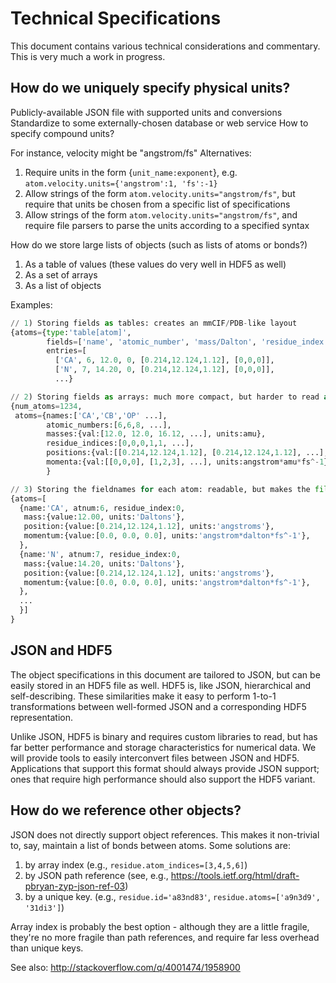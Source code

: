 # Technical Specifications
This document contains various technical considerations and commentary. This is very much a work in progress.

## How do we uniquely specify physical units?

Publicly-available JSON file with supported units and conversions
Standardize to some externally-chosen database or web service
How to specify compound units?

For instance, velocity might be "angstrom/fs" Alternatives:

 1) Require units in the form {`unit_name:exponent`}, e.g. `atom.velocity.units={'angstrom':1, 'fs':-1}`
 2) Allow strings of the form `atom.velocity.units="angstrom/fs"`, but require that units be chosen from a specific list of specifications
 3) Allow strings of the form `atom.velocity.units="angstrom/fs"`, and require file parsers to parse the units according to a specified syntax

How do we store large lists of objects (such as lists of atoms or bonds?)

 1) As a table of values (these values do very well in HDF5 as well)
 2) As a set of arrays
 3) As a list of objects

Examples:

```python
// 1) Storing fields as tables: creates an mmCIF/PDB-like layout
{atoms={type:'table[atom]',
        fields=['name', 'atomic_number', 'mass/Dalton', 'residue_index', 'position/angstrom', 'momentum/angstrom*amu*fs^-1']
        entries=[
          ['CA', 6, 12.0, 0, [0.214,12.124,1.12], [0,0,0]],
          ['N', 7, 14.20, 0, [0.214,12.124,1.12], [0,0,0]],
          ...}

// 2) Storing fields as arrays: much more compact, but harder to read and edit
{num_atoms=1234,
 atoms={names:['CA','CB','OP' ...],
        atomic_numbers:[6,6,8, ...],
        masses:{val:[12.0, 12.0, 16.12, ...], units:amu},
        residue_indices:[0,0,0,1,1, ...],
        positions:{val:[[0.214,12.124,1.12], [0.214,12.124,1.12], ...], units:angstrom},
        momenta:{val:[[0,0,0], [1,2,3], ...], units:angstrom*amu*fs^-1}
        }

// 3) Storing the fieldnames for each atom: readable, but makes the file huge
{atoms=[
  {name:'CA', atnum:6, residue_index:0,
   mass:{value:12.00, units:'Daltons'},
   position:{value:[0.214,12.124,1.12], units:'angstroms'},
   momentum:{value:[0.0, 0.0, 0.0], units:'angstrom*dalton*fs^-1'},
  },
  {name:'N', atnum:7, residue_index:0,
   mass:{value:14.20, units:'Daltons'},
   position:{value:[0.214,12.124,1.12], units:'angstroms'},
   momentum:{value:[0.0, 0.0, 0.0], units:'angstrom*dalton*fs^-1'},
  },
  ...
  }]
}
```

## JSON and HDF5

The object specifications in this document are tailored to JSON, but can be
easily stored in an HDF5 file as well. HDF5 is, like JSON, hierarchical and
self-describing. These similarities make it easy to perform 1-to-1
transformations between well-formed JSON and a corresponding HDF5
representation.

Unlike JSON, HDF5 is binary and requires custom libraries to read, but has far
better performance and storage characteristics for numerical data. We will
provide tools to easily interconvert files between JSON and HDF5. Applications
that support this format should always provide JSON support; ones that require
high performance should also support the HDF5 variant.

## How do we reference other objects?

JSON does not directly support object references. This makes it non-trivial to,
say, maintain a list of bonds between atoms. Some solutions are:

 1) by array index (e.g., `residue.atom_indices=[3,4,5,6]`)
 2) by JSON path reference (see, e.g., https://tools.ietf.org/html/draft-pbryan-zyp-json-ref-03)
 3) by a unique key. (e.g., `residue.id='a83nd83'`, `residue.atoms=['a9n3d9', '31di3']`)

Array index is probably the best option - although they are a little fragile,
they're no more fragile than path references, and require far less overhead
than unique keys.

See also: http://stackoverflow.com/q/4001474/1958900
